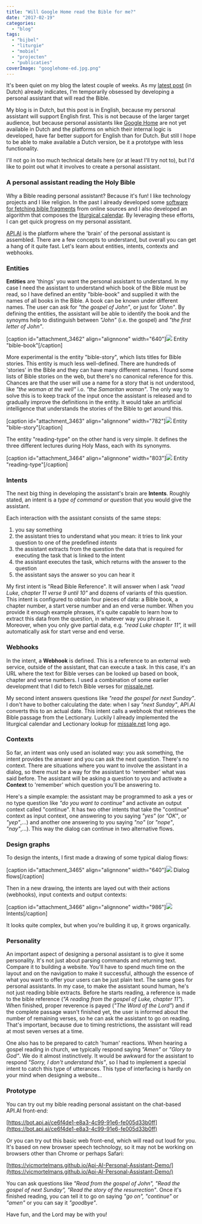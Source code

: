 ```yaml
---
title: "Will Google Home read the Bible for me?"
date: "2017-02-19"
categories: 
  - "blog"
tags: 
  - "bijbel"
  - "liturgie"
  - "mobiel"
  - "projecten"
  - "publicaties"
coverImage: "googlehome-ed.jpg.png"
---
```


It's been quiet on my blog the latest couple of weeks. As my [latest post](/blog/robotlector-wat-is-het-evangelie-van-komende-zondag/) (in Dutch) already indicates, I'm temporarily obsessed by developing a personal assistant that will read the Bible.

My blog is in Dutch, but this post is in English, because my personal assistant will support English first. This is not because of the larger target audience, but because personal assistants like [Google Home](https://madeby.google.com/home/) are not yet available in Dutch and the platforms on which their internal logic is developed, have far better support for English than for Dutch. But still I hope to be able to make available a Dutch version, be it a prototype with less functionality.

I'll not go in too much technical details here (or at least I'll try not to), but I'd like to point out what it involves to create a personal assistant.  

### A personal assistant reading the Holy Bible

Why a Bible reading personal assistant? Because it's fun! I like technology projects and I like religion. In the past I already developed some [software for fetching bible fragments](https://github.com/vicmortelmans/yql-tables/tree/master/bible) from online sources and I also developed an algorithm that composes the [liturgical calendar](http://gelovenleren.net/liturgical-calendars/). By leveraging these efforts, I can get quick progress on my personal assistant.

[API.AI](https://api.ai/) is the platform where the 'brain' of the personal assistant is assembled. There are a few concepts to understand, but overall you can get a hang of it quite fast. Let's learn about entities, intents, contexts and webhooks.

### Entities

**Entities** are 'things' you want the personal assistant to understand. In my case I need the assistant to understand which book of the Bible must be read, so I have defined an entity "bible-book" and supplied it with the names of all books in the Bible. A book can be known under different names. The user can ask for _"the gospel of John"_, or just for _"John"_. By defining the entities, the assistant will be able to identify the book and the synoyms help to distinguish between _"John"_ (i.e. the gospel) and _"the first letter of John"_.

\[caption id="attachment\_3462" align="alignnone" width="640"\]![](images/image04-1024x858.png) Entity "bible-book"\[/caption\]

More experimental is the entity "bible-story", which lists titles for Bible stories. This entity is much less well-defined. There are hundreds of 'stories' in the Bible and they can have many different names. I found some lists of Bible stories on the web, but there's no canonical reference for this. Chances are that the user will use a name for a story that is not understood, like _"the woman at the well"_ i.o. _"the Samaritan woman"_. The only way to solve this is to keep track of the input once the assistant is released and to gradually improve the definitions in the entity. It would take an artificial intelligence that understands the stories of the Bible to get around this.

\[caption id="attachment\_3463" align="alignnone" width="782"\]![](images/image02.png) Entity "bible-story"\[/caption\]

The entity "reading-type" on the other hand is very simple. It defines the three different lectures during Holy Mass, each with its synonyms.

\[caption id="attachment\_3464" align="alignnone" width="803"\]![](images/image00.png) Entity "reading-type"\[/caption\]

### Intents

The next big thing in developing the assistant's brain are **Intents**. Roughly stated, an intent is a _type of command or question_ that you would give the assistant.

Each interaction with the assistant consists of the same steps:

1. you say something
2. the assistant tries to understand what you mean: it tries to link your question to one of the predefined _intents_
3. the assistant extracts from the question the data that is required for executing the task that is linked to the intent
4. the assistant executes the task, which returns with the answer to the question
5. the assistant says the answer so you can hear it

My first intent is "Read Bible Reference". It will answer when I ask _"read Luke, chapter 11 verse 9 until 10"_ and dozens of variants of this question. This intent is configured to obtain four pieces of data: a Bible book, a chapter number, a start verse number and an end verse number. When you provide it enough example phrases, it's quite capable to learn how to extract this data from the question, in whatever way you phrase it. Moreover, when you only give partial data, e.g. _"read Luke chapter 11",_ it will automatically ask for start verse and end verse.

### Webhooks

In the intent, a **Webhook** is defined. This is a reference to an external web service, outside of the assistant, that can execute a task. In this case, it's an URL where the text for Bible verses can be looked up based on book, chapter and verse numbers. I used a combination of some earlier development that I did to fetch Bible verses for [missale.net](http://www.missale.net/).

My second intent answers questions like _"read the gospel for next Sunday"_. I don't have to bother calculating the date: when I say _"next Sunday"_, API.AI converts this to an actual date. This intent calls a webhook that retrieves the Bible passage from the Lectionary. Luckily I already implemented the liturgical calendar and Lectionary lookup for [missale.net](http://www.missale.net/) long ago.

### Contexts

So far, an intent was only used an isolated way: you ask something, the intent provides the answer and you can ask the next question. There's no context. There are situations where you want to involve the assistant in a dialog, so there must be a way for the assistant to 'remember' what was said before. The assistant will be asking a question to you and activate a **Context** to 'remember' which question you'll be answering to.

Here's a simple example: the assistant may be programmed to ask a yes or no type question like _"do you want to continue"_ and activate an output context called "continue". It has two other intents that take the "continue" context as input context, one answering to you saying _"yes"_ (or _"OK"_, or _"yep"_,...) and another one answering to you saying _"no"_ (or _"nope"_, _"nay"_,...). This way the dialog can continue in two alternative flows.

### Design graphs

To design the intents, I first made a drawing of some typical dialog flows:

\[caption id="attachment\_3465" align="alignnone" width="640"\]![](images/image03-1024x1009.png) Dialog flows\[/caption\]

Then in a new drawing, the intents are layed out with their actions (webhooks), input contexts and output contexts:

\[caption id="attachment\_3466" align="alignnone" width="986"\]![](images/image01.png) Intents\[/caption\]

It looks quite complex, but when you're building it up, it grows organically.

### Personality

An important aspect of designing a personal assistant is to give it some personality. It's not just about parsing commands and returning text. Compare it to building a website. You'll have to spend much time on the layout and on the navigation to make it successful, although the essence of what you want to offer your users can be just plain text. The same goes for personal assistants. In my case, to make the assistant sound human, he's not just reading bible extracts. Before he starts reading, a reference is made to the bible reference (_"A reading from the gospel of Luke, chapter 11"_). When finished, proper reverence is payed (_"The Word of the Lord"_) and if the complete passage wasn't finished yet, the user is informed about the number of remaining verses, so he can ask the assistant to go on reading. That's important, because due to timing restrictions, the assistant will read at most seven verses at a time.

One also has to be prepared to catch 'human' reactions. When hearing a gospel reading in church, we typically respond saying _"Amen"_ or _"Glory to God"_. We do it almost instinctively. It would be awkward for the assistant to respond _"Sorry, I don't understand this"_, so I had to implement a special intent to catch this type of utterances. This type of interfacing is hardly on your mind when designing a website…

### Prototype

You can try out my bible reading personal assistant on the chat-based API.AI front-end:

[https://bot.api.ai/ce6f4de1-e8a3-4c99-91e6-fe005d33b0ff](https://bot.api.ai/ce6f4de1-e8a3-4c99-91e6-fe005d33b0ff)

Or you can try out this basic web front-end, which will read out loud for you. It's based on new browser speech technology, so it may not be working on browsers other than Chrome or perhaps Safari:

[https://vicmortelmans.github.io/Api-AI-Personal-Assistant-Demo/](https://vicmortelmans.github.io/Api-AI-Personal-Assistant-Demo/)

You can ask questions like _"Read from the gospel of John", "Read the gospel of next Sunday", "Read the story of the resurrection"_. Once it's finished reading, you can tell it to go on saying _"go on", "continue"_ or _"amen"_ or you can say it _"goodbye"_.

Have fun, and the Lord may be with you!
